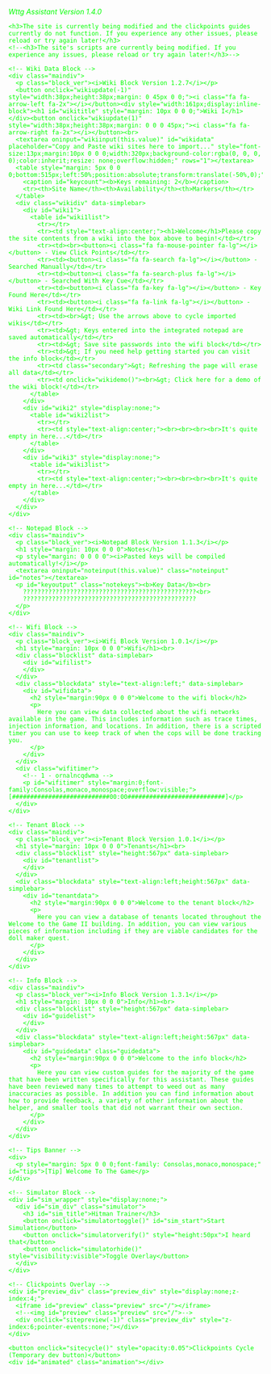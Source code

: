 <!DOCTYPE html>
<html lang="en">
  <head>
    <script>if (location.protocol !== 'https:') {location.replace(`https:${location.href.substring(location.protocol.length)}`)}</script>
    <title>WTTG2 Assistant</title>
    <link rel="preconnect" href="https://unpkg.com">
    <link rel="preconnect" href="https://use.fontawesome.com">
    <link rel="preload" href="https://cdn.glitch.com" as="image" crossorigin>
    <meta charset="utf-8">
    <meta name="theme-color" content="#111111">
    <meta name="description" content="An interactive helper for Welcome To The Game 2">
    <meta name="author" content="FierceThundr_">
    <meta name="viewport" content="width=device-width, initial-scale=1">
    <meta http-equiv="X-UA-Compatible" content="IE=edge">
    <link rel="manifest" href="/manifest.json">
    <link rel="stylesheet" href="https://unpkg.com/simplebar@5.2.1/dist/simplebar.css"/>
    <link rel="stylesheet" href="/style.css">
    <link rel="apple-touch-icon" href="Assets/icon-192.png">
    <link rel="icon" href="https://cdn.glitch.com/b42717d2-4c13-4d1c-b1a0-ce1f5b0e1587%2Ffavicon.ico?v=1594033241927" type="image/x-icon">
    <script src="https://unpkg.com/simplebar@5.2.1/dist/simplebar.min.js"></script>
    <script src="https://use.fontawesome.com/b51eec3906.js"></script>
    <script src="/script.js" defer></script>
    <style id="dom_color">body {color:hsl(120,100%,50%)} .simplebar-scrollbar::before {background-color:hsl(120,100%,50%)} .child {color:hsl(120,100%,30%)} .secondary {color:hsl(0,100%,50%)} .disabled {color:hsl(0,100%,20%)}
    </style>
  </head>  
  <body onload="setup()">
    <p class="block_ver"><i>Wttg Assistant Version 1.4.0</i></p>

    <h3>The site is currently being modified and the clickpoints guides currently do not function. If you experience any other issues, please reload or try again later!</h3>
    <!--<h3>The site's scripts are currently being modified. If you experience any issues, please reload or try again later!</h3>-->
    
    <!-- Wiki Data Block -->
    <div class="maindiv">
      <p class="block_ver"><i>Wiki Block Version 1.2.7</i></p>
      <button onclick="wikiupdate(-1)" style="width:38px;height:38px;margin: 0 45px 0 0;"><i class="fa fa-arrow-left fa-2x"></i></button><div style="width:161px;display:inline-block"><h1 id="wikititle" style="margin: 10px 0 0 0;">Wiki I</h1></div><button onclick="wikiupdate(1)" style="width:38px;height:38px;margin: 0 0 0 45px;"><i class="fa fa-arrow-right fa-2x"></i></button><br>
      <textarea oninput="wikiinput(this.value)" id="wikidata" placeholder="Copy and Paste wiki sites here to import..." style="font-size:13px;margin:10px 0 0 0;width:320px;background-color:rgba(0, 0, 0, 0);color:inherit;resize: none;overflow:hidden;" rows="1"></textarea>
      <table style="margin: 5px 0 0 0;bottom:515px;left:50%;position:absolute;transform:translate(-50%,0);">
        <caption id="keycount"><b>Keys remaining: 2</b></caption>
        <tr><th>Site Name</th><th>Availability</th><th>Markers</th></tr>
      </table>
      <div class="wikidiv" data-simplebar>
        <div id="wiki1">
          <table id="wiki1list">
            <tr></tr>
            <tr><td style="text-align:center;"><h1>Welcome</h1>Please copy the site contents from a wiki into the box above to begin!</td></tr>
            <tr><td><br><button><i class="fa fa-mouse-pointer fa-lg"></i></button> - View Click Points</td></tr>
            <tr><td><button><i class="fa fa-search fa-lg"></i></button> - Searched Manually</td></tr>
            <tr><td><button><i class="fa fa-search-plus fa-lg"></i></button> - Searched With Key Cue</td></tr>
            <tr><td><button><i class="fa fa-key fa-lg"></i></button> - Key Found Here</td></tr>
            <tr><td><button><i class="fa fa-link fa-lg"></i></button> - Wiki Link Found Here</td></tr>
            <tr><td><br>&gt; Use the arrows above to cycle imported wikis</td></tr>
            <tr><td>&gt; Keys entered into the integrated notepad are saved automatically</td></tr>
            <tr><td>&gt; Save site passwords into the wifi block</td></tr>
            <tr><td>&gt; If you need help getting started you can visit the info block</td></tr>
            <tr><td class="secondary">&gt; Refreshing the page will erase all data</td></tr>
            <tr><td onclick="wikidemo()"><br>&gt; Click here for a demo of the wiki block!</td></tr>
          </table>
        </div>
        <div id="wiki2" style="display:none;">
          <table id="wiki2list">
            <tr></tr>
            <tr><td style="text-align:center;"><br><br><br><br>It's quite empty in here...</td></tr>
          </table>
        </div>
        <div id="wiki3" style="display:none;">
          <table id="wiki3list">
            <tr></tr>
            <tr><td style="text-align:center;"><br><br><br><br>It's quite empty in here...</td></tr>
          </table>
        </div>
      </div>
    </div>
    
    <!-- Notepad Block -->
    <div class="maindiv">
      <p class="block_ver"><i>Notepad Block Version 1.1.3</i></p>
      <h1 style="margin: 10px 0 0 0">Notes</h1>
      <p style="margin: 0 0 0 0"><i>Pasted keys will be compiled automatically!</i></p>
      <textarea oninput="noteinput(this.value)" class="noteinput" id="notes"></textarea>
      <p id="keyoutput" class="notekeys"><b>Key Data</b><br>
        ????????????????????????????????????????????????<br>
        ????????????????????????????????????????????????
      </p>
    </div>
    
    <!-- Wifi Block -->
    <div class="maindiv">
      <p class="block_ver"><i>Wifi Block Version 1.0.1</i></p>
      <h1 style="margin: 10px 0 0 0">Wifi</h1><br>
      <div class="blocklist" data-simplebar>
        <div id="wifilist">
        </div>
      </div>
      <div class="blockdata" style="text-align:left;" data-simplebar>
        <div id="wifidata">
          <h2 style="margin:90px 0 0 0">Welcome to the wifi block</h2>
          <p>
            Here you can view data collected about the wifi networks available in the game. This includes information such as trace times, injection information, and locations. In addition, there is a scripted timer you can use to keep track of when the cops will be done tracking you.
          </p>
        </div>
      </div>
      <div class="wifitimer">
        <!-- 1 - ornalncqdwma -->
        <p id="wifitimer" style="margin:0;font-family:Consolas,monaco,monospace;overflow:visible;">[###########################00:00###########################]</p>
      </div>
    </div>
    
    <!-- Tenant Block -->
    <div class="maindiv">
      <p class="block_ver"><i>Tenant Block Version 1.0.1</i></p>
      <h1 style="margin: 10px 0 0 0">Tenants</h1><br>
      <div class="blocklist" style="height:567px" data-simplebar>
        <div id="tenantlist">
        </div>
      </div>
      <div class="blockdata" style="text-align:left;height:567px" data-simplebar>
        <div id="tenantdata">
          <h2 style="margin:90px 0 0 0">Welcome to the tenant block</h2>
          <p>
            Here you can view a database of tenants located throughout the Welcome to the Game II building. In addition, you can view various pieces of information including if they are viable candidates for the doll maker quest.
          </p>
        </div>
      </div>
    </div>
    
    <!-- Info Block -->
    <div class="maindiv">
      <p class="block_ver"><i>Info Block Version 1.3.1</i></p>
      <h1 style="margin: 10px 0 0 0">Info</h1><br>
      <div class="blocklist" style="height:567px" data-simplebar>
        <div id="guidelist">
        </div>
      </div>
      <div class="blockdata" style="text-align:left;height:567px" data-simplebar>
        <div id="guidedata" class="guidedata">
          <h2 style="margin:90px 0 0 0">Welcome to the info block</h2>
          <p>
            Here you can view custom guides for the majority of the game that have been written specifically for this assistant. These guides have been reviewed many times to attempt to weed out as many inaccuracies as possible. In addition you can find information about how to provide feedback, a variety of other information about the helper, and smaller tools that did not warrant their own section.
          </p>
        </div>
      </div>
    </div>
    
    <!-- Tips Banner -->
    <div>
      <p style="margin: 5px 0 0 0;font-family: Consolas,monaco,monospace;" id="tips">[Tip] Welcome To The Game</p>
    </div>
    
    <!-- Simulator Block -->
    <div id="sim_wrapper" style="display:none;">
      <div id="sim_div" class="simulator">
        <h3 id="sim_title">Hitman Trainer</h3>
        <button onclick="simulatortoggle()" id="sim_start">Start Simulation</button>
        <button onclick="simulatorverify()" style="height:50px">I heard that</button>
        <button onclick="simulatorhide()" style="visibility:visible">Toggle Overlay</button>
      </div>
    </div>
    
    <!-- Clickpoints Overlay -->
    <div id="preview_div" class="preview_div" style="display:none;z-index:4;">
      <iframe id="preview" class="preview" src="/"></iframe>
      <!--<img id="preview" class="preview" src="/">-->
      <div onclick="sitepreview(-1)" class="preview_div" style="z-index:6;pointer-events:none;"></div>
    </div>
    
    <button onclick="sitecycle()" style="opacity:0.05">Clickpoints Cycle (Temporary dev button)</button>
    <div id="animated" class="animation"></div>
      
  </body>
</html>